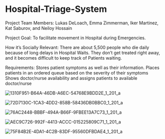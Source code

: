 # Hospital-Triage-System

Project Team Members: Lukas DeLoach, Emma Zimmerman, Iker Martinez, Kat Saburov, and Neiloy Hossain

Project Goal: To facilitate movement in Hospital during Emergencies.

How it’s Socially Relevant: There are about 5,500 people who die daily because of long delays in Hospital Waits. They don’t get treated right away, and it becomes difficult to keep track of Patients waiting.

Requirements: Stores patient symptoms as well as their information. Places patients in an ordered queue based on the severity of their symptoms
Shows doctor/nurse availability and assigns patients to available doctor/nurse

![1310F951-B64A-46DB-A6EC-54768E9BDD2E_1_201_a](https://user-images.githubusercontent.com/97558729/172264919-3974f374-bddd-40a7-8786-e8ede0db6b1e.jpeg)

![72D7130C-1CA3-4DD2-858B-58436DB0BBC0_1_201_a](https://user-images.githubusercontent.com/97558729/172264958-308a77e1-c384-4c1b-93eb-47277f675354.jpeg)

![76AC2448-BBBF-494A-B66F-9FBEE13A7C73_1_201_a](https://user-images.githubusercontent.com/97558729/172264996-aaa2c4b7-d25f-4cfc-8618-0f66b42c8b32.jpeg)

![AEC9C726-992F-4413-ACCC-015225809C71_1_201_a](https://user-images.githubusercontent.com/97558729/172265042-0f5c2bd6-6ab3-4eb9-9531-70b72cd55e58.jpeg)

![75F84B2E-4DA1-4C2B-83DF-95560DFBDAE4_1_201_a](https://user-images.githubusercontent.com/97558729/172265068-94aaa478-02bb-4302-ac12-1a747f998a49.jpeg)
